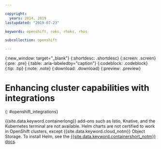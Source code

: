 ```yaml
---

copyright:
  years: 2014, 2019
lastupdated: "2019-07-23"

keywords: openshift, roks, rhoks, rhos

subcollection: openshift

---
```


{:new_window: target="_blank"}
{:shortdesc: .shortdesc}
{:screen: .screen}
{:pre: .pre}
{:table: .aria-labeledby="caption"}
{:codeblock: .codeblock}
{:tip: .tip}
{:note: .note}
{:download: .download}
{:preview: .preview}

# Enhancing cluster capabilities with integrations
{: #openshift_integrations}

{{site.data.keyword.containerlong}} add-ons such as Istio, Knative, and the Kubernetes terminal are not available. Helm charts are not certified to work in OpenShift clusters, except {{site.data.keyword.cloud_notm}} Object Storage. To install Helm, see the [{{site.data.keyword.containershort_notm}} docs](/docs/containers?topic=containers-helm).